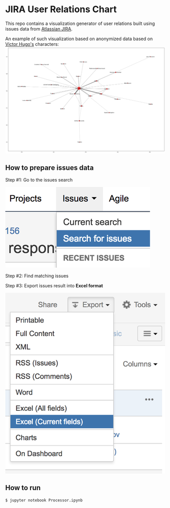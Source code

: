 # JIRA User Relations Chart

This repo contains a visualization generator of user relations built using issues data from [Atlassian JIRA](https://www.atlassian.com/software/jira).

An example of such visualization based on anonymized data based on [Victor Hugo's](https://en.wikipedia.org/wiki/Victor_Hugo) characters:
![An example of JIRA users relations chart](example/relations-chart.png)

## How to prepare issues data

Step #1: Go to the issues search

![Issues at top menu](assets/jira--issues-menu.png)

Step #2: Find matching issues

Step #3: Export issues result into **Excel format**

![Export button](assets/jira--issues-export.png)

## How to run

```
$ jupyter notebook Processor.ipynb
```